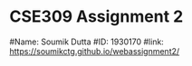 # CSE309 Assignment 2
#Name: Soumik Dutta
#ID: 1930170
#link: https://soumikctg.github.io/webassignment2/
